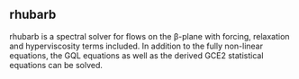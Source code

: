 rhubarb
-------

rhubarb is a spectral solver for flows on the β-plane with forcing, relaxation and hyperviscosity terms included. In addition to the fully non-linear equations, the GQL equations as well as the derived GCE2 statistical equations can be solved.
